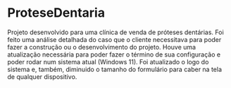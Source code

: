 # ProteseDentaria
Projeto desenvolvido para uma clínica de venda de próteses dentárias.
Foi feito uma análise detalhada do caso que o cliente necessitava para poder fazer a construção ou o desenvolvimento do projeto. Houve uma atualização necessária para poder fazer o término de sua configuração e poder rodar num sistema atual (Windows 11). Foi atualizado o logo do sistema e, também, diminuido o tamanho do formulário para caber na tela de qualquer dispositivo.
